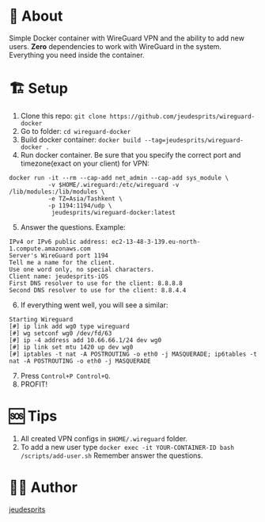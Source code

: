 # 📜 About
Simple Docker container with WireGuard VPN and the ability to add new users. **Zero** dependencies to work with WireGuard in the system. Everything you need inside the container.

# 🏗 Setup
1. Clone this repo: `git clone https://github.com/jeudesprits/wireguard-docker`
2. Go to folder: `cd wireguard-docker`
3. Build docker container: `docker build --tag=jeudesprits/wireguard-docker .`
4. Run docker container. Be sure that you specify the correct port and timezone(exact on your client) for VPN: 
```
docker run -it --rm --cap-add net_admin --cap-add sys_module \
           -v $HOME/.wireguard:/etc/wireguard -v /lib/modules:/lib/modules \
           -e TZ=Asia/Tashkent \
           -p 1194:1194/udp \
            jeudesprits/wireguard-docker:latest
```
5. Answer the questions. Example:
```
IPv4 or IPv6 public address: ec2-13-48-3-139.eu-north-1.compute.amazonaws.com
Server's WireGuard port 1194
Tell me a name for the client.
Use one word only, no special characters.
Client name: jeudesprits-iOS
First DNS resolver to use for the client: 8.8.8.8
Second DNS resolver to use for the client: 8.8.4.4
```
6. If everything went well, you will see a similar:
```
Starting Wireguard
[#] ip link add wg0 type wireguard
[#] wg setconf wg0 /dev/fd/63
[#] ip -4 address add 10.66.66.1/24 dev wg0
[#] ip link set mtu 1420 up dev wg0
[#] iptables -t nat -A POSTROUTING -o eth0 -j MASQUERADE; ip6tables -t nat -A POSTROUTING -o eth0 -j MASQUERADE
```
7. Press `Control+P Control+Q`.
8. PROFIT!

# 🆘 Tips
1. All created VPN configs in `$HOME/.wireguard` folder.
2. To add a new user type `docker exec -it YOUR-CONTAINER-ID bash /scripts/add-user.sh` Remember answer the questions. 

# 👨‍💻 Author 
[jeudesprits](https://t.me/jeudesprits)
